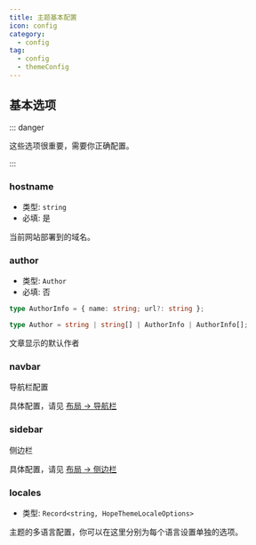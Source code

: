 ```yaml
---
title: 主题基本配置
icon: config
category:
  - config
tag:
  - config
  - themeConfig
---
```


## 基本选项

::: danger

这些选项很重要，需要你正确配置。

:::

### hostname

- 类型: `string`
- 必填: 是

当前网站部署到的域名。

### author

- 类型: `Author`
- 必填: 否

```ts
type AuthorInfo = { name: string; url?: string };

type Author = string | string[] | AuthorInfo | AuthorInfo[];
```

文章显示的默认作者

### navbar

导航栏配置

具体配置，请见 [布局 → 导航栏](../../guide/layout/navbar.md)

### sidebar

侧边栏

具体配置，请见 [布局 → 侧边栏](../../guide/layout/sidebar.md)

### locales

- 类型: `Record<string, HopeThemeLocaleOptions>`

主题的多语言配置，你可以在这里分别为每个语言设置单独的选项。
